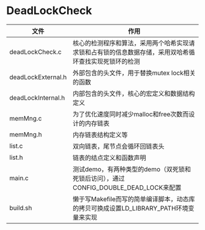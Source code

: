 # DeadLockCheck
文件 | 作用
-|-
deadLockCheck.c | 核心的检测程序和算法，采用两个哈希实现请求锁和占有锁的信息数据存储，采用双哈希循环查找实现死锁环的检测 |
deadLockExternal.h | 外部包含的头文件，用于替换mutex lock相关的函数 |
deadLockInternal.h | 内部包含的头文件，核心的宏定义和数据结构定义 |
memMng.c | 为了优化速度同时减少malloc和free次数而设计的内存链表 |
memMng.h | 内存链表结构定义等 |
list.c | 双向链表，尾节点会循环回链表头 |
list.h | 链表的结点定义和函数声明 |
main.c | 测试demo，有两种类型的demo（双死锁和死锁后访问），通过CONFIG_DOUBLE_DEAD_LOCK来配置 |
build.sh | 懒于写Makefile而写的简单编译脚本，动态库的拷贝可换成设置LD_LIBRARY_PATH环境变量来实现 |
